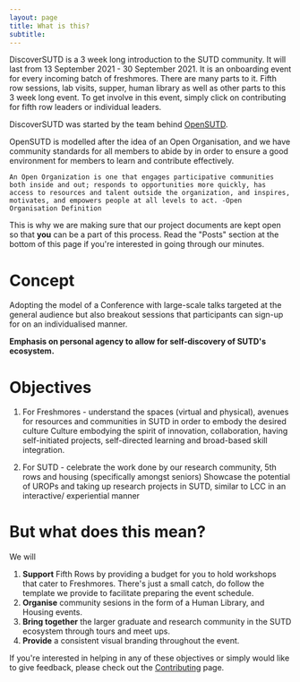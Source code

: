 ```yaml
---
layout: page
title: What is this?
subtitle: 
---
```


DiscoverSUTD  is a 3 week long introduction to the SUTD community. It will last from 13 September 2021 - 30 September 2021. It is an onboarding event for every incoming batch of freshmores. There are many parts to it. Fifth row sessions, lab visits, supper, human library as well as other parts to this 3 week long event. To get involve in this event, simply click on contributing for fifth row leaders or individual leaders. 

DiscoverSUTD was started by the team behind [OpenSUTD](https://opensutd.org/).

OpenSUTD is modelled after the idea of an Open Organisation, and we have community standards for all members to abide by in order to ensure a good environment for members to learn and contribute effectively.
```
An Open Organization is one that engages participative communities both inside and out; responds to opportunities more quickly, has access to resources and talent outside the organization, and inspires, motivates, and empowers people at all levels to act. -Open Organisation Definition
```

This is why we are making sure that our project documents are kept open so that **you** can be a part of this process.
Read the "Posts" section at the bottom of this page if you're interested in going through our minutes.

# Concept
Adopting the model of a Conference with large-scale talks targeted at the general audience but also breakout sessions that participants can sign-up for on an individualised manner.

**Emphasis on personal agency to allow for self-discovery of SUTD's ecosystem.**

# Objectives
1. For Freshmores - understand the spaces (virtual and physical), avenues for resources and communities in SUTD in order to embody the desired culture
Culture embodying the spirit of innovation, collaboration, having self-initiated projects, self-directed learning and broad-based skill integration.

2. For SUTD - celebrate the work done by our research community, 5th rows and housing (specifically amongst seniors)
Showcase the potential of UROPs and taking up research projects in SUTD, similar to LCC in an interactive/ experiential manner

# But what does this mean?
We will
1. **Support** Fifth Rows by providing a budget for you to hold workshops that cater to Freshmores. There's just a small catch, do follow the template we provide to facilitate preparing the event schedule.
2. **Organise** community sesions in the form of a Human Library, and Housing events.
3. **Bring together** the larger graduate and research community in the SUTD ecosystem through tours and meet ups.
4. **Provide** a consistent visual branding throughout the event.

If you're interested in helping in any of these objectives or simply would like to give feedback, please check out the [Contributing](https://opensutd.org/DiscoverSUTD-2021-microsite/contributing/) page.
